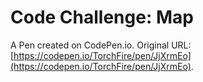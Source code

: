 # Code Challenge: Map

A Pen created on CodePen.io. Original URL: [https://codepen.io/TorchFire/pen/JjXrmEo](https://codepen.io/TorchFire/pen/JjXrmEo).


